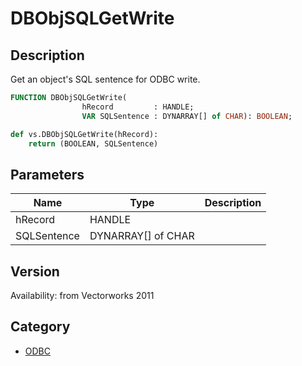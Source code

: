 # DBObjSQLGetWrite

## Description
Get an object's SQL sentence for ODBC write.

```pascal
FUNCTION DBObjSQLGetWrite(
				hRecord         : HANDLE;
				VAR SQLSentence : DYNARRAY[] of CHAR): BOOLEAN;
```

```python
def vs.DBObjSQLGetWrite(hRecord):
    return (BOOLEAN, SQLSentence)
```

## Parameters
|Name|Type|Description|
|---|---|---|
|hRecord|HANDLE|   |
|SQLSentence|DYNARRAY[] of CHAR|   |

## Version
Availability: from Vectorworks 2011

## Category
* [ODBC](../Categories/ODBC.md)
